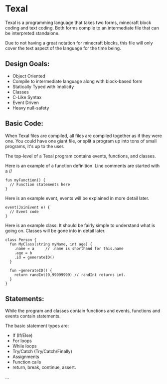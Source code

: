 # Texal

Texal is a programming language that takes two forms, minecraft block coding and text coding. 
Both forms compile to an intermediate file that can be interpreted standalone.


Due to not having a great notation for minecraft blocks, this file will only cover the text aspect of the language for the time being.


## Design Goals:
- Object Oriented
- Compile to intermediate language along with block-based form
- Statically Typed with Implicity
- Classes
- C-Like Syntax
- Event Driven
- Heavy null-safety


## Basic Code:
When Texal files are compiled, all files are compiled together as if they were one. 
You could have one giant file, or split a program up into tons of small programs, it's up to the user.

The top-level of a Texal program contains events, functions, and classes.

Here is an example of a function definition. Line comments are started with a //
```
fun myFunction() {
  // Function statements here
}
```

Here is an example event, events will be explained in more detail later.
```
event(JoinEvent e) {
  // Event code
}
```

Here is an example class. It should be fairly simple to understand what is going on.
Classes will be gone into in detail later.
```
class Person {
  fun MyClass(string myName, int age) {
    .name = a     // .name is shorthand for this.name
    .age = b
    .id = generateID()
  }

  fun ~generateID() {
    return randInt(0,99999999) // randInt returns int.
  }
}
```


## Statements:
While the program and classes contain functions and events, functions and events contain statements.

The basic statement types are:
- If (If/Else)
- For loops
- While loops
- Try/Catch (Try/Catch/Finally)
- Assignments
- Function calls
- return, break, continue, assert.

...
